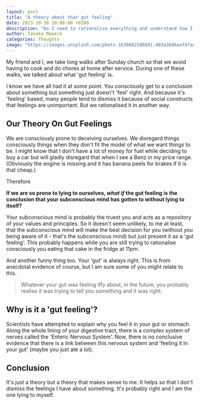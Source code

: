 ```yaml
---
layout: post
title: "A theory about that gut feeling"
date: 2023-10-30 18:00:00 +0200
description: "Do I need to rationalise everything and understand how I got to every conclusion I have? Probably not. Here's why."
author: Tanaka Mawere
categories: Thoughts
image: "https://images.unsplash.com/photo-1636082106091-493a3696eaf4?auto=format&fit=crop&q=60&w=500&ixlib=rb-4.0.3&ixid=M3wxMjA3fDB8MHxzZWFyY2h8MTB8fGluc3RpbmN0fGVufDB8fDB8fHww"
---
```


My friend and I, we take long walks after Sunday church so that we avoid having to cook and do chores at home after service. 
During one of these walks, we talked about what 'gut feeling' is.

I know we have all had it at some point. You consciously get to a conclusion about something but something just doesn't 'feel' right. And because it's 'feeling' based, many people tend to dismiss it because of social constructs that feelings are unimportant. But we rationalised it in another way.

## Our Theory On Gut Feelings

We are consciously prone to deceiving ourselves. We disregard things consciously things when they don't fit the model of what we want things to be. I might know that I don't have a lot of money for fuel while deciding to buy a car but will gladly disregard that when I see a Benz in my price range. (Obviously the engine is missing and it has banana peels for brakes if it is that cheap.)

Therefore

**If we are so prone to lying to ourselves, *what if* the gut feeling is the conclusion that your subconscious mind has gotten to without lying to itself?**

Your subconscious mind is probably the truest you and acts as a repository of your values and principles. So it doesn't seem unlikely, to me at least, that the subconscious mind will make the best decision for you (without you being aware of it - that's the subconscious mind) but just present it as a 'gut feeling'. This probably happens while you are still trying to rationalise consciously you eating that cake in the fridge at 11pm.

And another funny thing too. Your 'gut' is always right. This is from anecdotal evidence of course, but I am sure some of you might relate to this. 

> Whatever your gut was feeling iffy about, in the future, you probably realise it was trying to tell you something and it was right.

## Why is it a 'gut feeling'?   

Scientists have attempted to explain why you feel it in your gut or stomach. Along the whole lining of your digestive tract, there is a complex system of nerves called the 'Enteric Nervous System'. Now, there is no conclusive evidence that there is a link between this nervous system and 'feeling it in your gut' (maybe you just ate a lot).

## Conclusion

It's just a theory but a theory that makes sense to me. It helps so that I don't dismiss the feelings I have about something. It's probably right and I am the one lying to myself. 